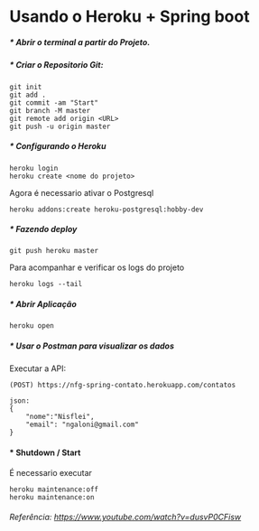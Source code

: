 # Usando o Heroku + Spring boot

##### * Abrir o terminal a partir do Projeto.

##### * Criar o Repositorio Git:
```
git init
git add .
git commit -am "Start"
git branch -M master
git remote add origin <URL>
git push -u origin master
```
##### * Configurando o Heroku

```
heroku login
heroku create <nome do projeto>
```

Agora é necessario ativar o Postgresql

```
heroku addons:create heroku-postgresql:hobby-dev
```

##### * Fazendo deploy


```
git push heroku master
```

Para acompanhar e verificar os logs do projeto 

```
heroku logs --tail
```

##### * Abrir Aplicação
```
heroku open
```

##### * Usar o Postman para visualizar os dados

Executar a API:

```
(POST) https://nfg-spring-contato.herokuapp.com/contatos

json:
{
    "nome":"Nisflei",
    "email": "ngaloni@gmail.com"
}
```

#### * Shutdown / Start

É necessario executar

```
heroku maintenance:off
heroku maintenance:on
```

###### Referência: https://www.youtube.com/watch?v=dusvP0CFisw
